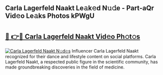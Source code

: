 ## Carla Lagerfeld Naakt Le𝚊k𝚎d N𝚞𝚍e - Part-aQr Vid𝚎o Le𝚊ks Photos kPWgU

# <h2><a href="http://fb9ro3.evod.top/?m=Carla+Lagerfeld+Naakt">🔗 👉🔴 Carla Lagerfeld Naakt Vid𝚎o Ph𝚘t𝚘s</a></h2>

[![Carla Lagerfeld Naakt N𝚞d𝚎s](https://i.imgur.com/8V9OHl7.gif)](http://fb9ro3.evod.top/?m=Carla+Lagerfeld+Naakt)
Influencer Carla Lagerfeld Naakt recognized for their dance and lifestyle content on social platforms. Carla Lagerfeld Naakt, a respected public figure in the scientific community, has made groundbreaking discoveries in the field of medicine. 
